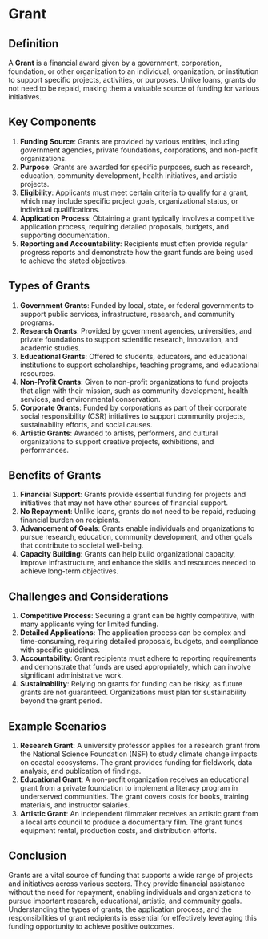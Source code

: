 # Grant

## Definition
A **Grant** is a financial award given by a government, corporation, foundation, or other organization to an individual, organization, or institution to support specific projects, activities, or purposes. Unlike loans, grants do not need to be repaid, making them a valuable source of funding for various initiatives.

## Key Components
1. **Funding Source**: Grants are provided by various entities, including government agencies, private foundations, corporations, and non-profit organizations.
2. **Purpose**: Grants are awarded for specific purposes, such as research, education, community development, health initiatives, and artistic projects.
3. **Eligibility**: Applicants must meet certain criteria to qualify for a grant, which may include specific project goals, organizational status, or individual qualifications.
4. **Application Process**: Obtaining a grant typically involves a competitive application process, requiring detailed proposals, budgets, and supporting documentation.
5. **Reporting and Accountability**: Recipients must often provide regular progress reports and demonstrate how the grant funds are being used to achieve the stated objectives.

## Types of Grants
1. **Government Grants**: Funded by local, state, or federal governments to support public services, infrastructure, research, and community programs.
2. **Research Grants**: Provided by government agencies, universities, and private foundations to support scientific research, innovation, and academic studies.
3. **Educational Grants**: Offered to students, educators, and educational institutions to support scholarships, teaching programs, and educational resources.
4. **Non-Profit Grants**: Given to non-profit organizations to fund projects that align with their mission, such as community development, health services, and environmental conservation.
5. **Corporate Grants**: Funded by corporations as part of their corporate social responsibility (CSR) initiatives to support community projects, sustainability efforts, and social causes.
6. **Artistic Grants**: Awarded to artists, performers, and cultural organizations to support creative projects, exhibitions, and performances.

## Benefits of Grants
1. **Financial Support**: Grants provide essential funding for projects and initiatives that may not have other sources of financial support.
2. **No Repayment**: Unlike loans, grants do not need to be repaid, reducing financial burden on recipients.
3. **Advancement of Goals**: Grants enable individuals and organizations to pursue research, education, community development, and other goals that contribute to societal well-being.
4. **Capacity Building**: Grants can help build organizational capacity, improve infrastructure, and enhance the skills and resources needed to achieve long-term objectives.

## Challenges and Considerations
1. **Competitive Process**: Securing a grant can be highly competitive, with many applicants vying for limited funding.
2. **Detailed Applications**: The application process can be complex and time-consuming, requiring detailed proposals, budgets, and compliance with specific guidelines.
3. **Accountability**: Grant recipients must adhere to reporting requirements and demonstrate that funds are used appropriately, which can involve significant administrative work.
4. **Sustainability**: Relying on grants for funding can be risky, as future grants are not guaranteed. Organizations must plan for sustainability beyond the grant period.

## Example Scenarios
1. **Research Grant**: A university professor applies for a research grant from the National Science Foundation (NSF) to study climate change impacts on coastal ecosystems. The grant provides funding for fieldwork, data analysis, and publication of findings.
2. **Educational Grant**: A non-profit organization receives an educational grant from a private foundation to implement a literacy program in underserved communities. The grant covers costs for books, training materials, and instructor salaries.
3. **Artistic Grant**: An independent filmmaker receives an artistic grant from a local arts council to produce a documentary film. The grant funds equipment rental, production costs, and distribution efforts.

## Conclusion
Grants are a vital source of funding that supports a wide range of projects and initiatives across various sectors. They provide financial assistance without the need for repayment, enabling individuals and organizations to pursue important research, educational, artistic, and community goals. Understanding the types of grants, the application process, and the responsibilities of grant recipients is essential for effectively leveraging this funding opportunity to achieve positive outcomes.


